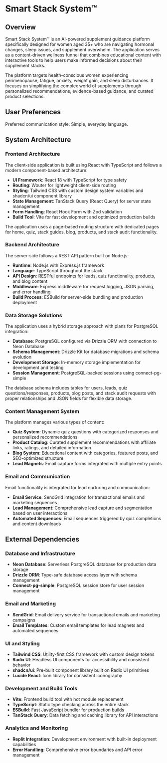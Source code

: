 # Smart Stack System™

## Overview

Smart Stack System™ is an AI-powered supplement guidance platform specifically designed for women aged 35+ who are navigating hormonal changes, sleep issues, and supplement overwhelm. The application serves as a content-driven wellness funnel that combines educational content with interactive tools to help users make informed decisions about their supplement stacks.

The platform targets health-conscious women experiencing perimenopause, fatigue, anxiety, weight gain, and sleep disturbances. It focuses on simplifying the complex world of supplements through personalized recommendations, evidence-based guidance, and curated product selections.

## User Preferences

Preferred communication style: Simple, everyday language.

## System Architecture

### Frontend Architecture
The client-side application is built using React with TypeScript and follows a modern component-based architecture:

- **UI Framework**: React 18 with TypeScript for type safety
- **Routing**: Wouter for lightweight client-side routing
- **Styling**: Tailwind CSS with custom design system variables and shadcn/ui component library
- **State Management**: TanStack Query (React Query) for server state management
- **Form Handling**: React Hook Form with Zod validation
- **Build Tool**: Vite for fast development and optimized production builds

The application uses a page-based routing structure with dedicated pages for home, quiz, stack guides, blog, products, and stack audit functionality.

### Backend Architecture
The server-side follows a REST API pattern built on Node.js:

- **Runtime**: Node.js with Express.js framework
- **Language**: TypeScript throughout the stack
- **API Design**: RESTful endpoints for leads, quiz functionality, products, and blog content
- **Middleware**: Express middleware for request logging, JSON parsing, and error handling
- **Build Process**: ESBuild for server-side bundling and production deployment

### Data Storage Solutions
The application uses a hybrid storage approach with plans for PostgreSQL integration:

- **Database**: PostgreSQL configured via Drizzle ORM with connection to Neon Database
- **Schema Management**: Drizzle Kit for database migrations and schema evolution
- **Development Storage**: In-memory storage implementation for development and testing
- **Session Management**: PostgreSQL-backed sessions using connect-pg-simple

The database schema includes tables for users, leads, quiz questions/responses, products, blog posts, and stack audit requests with proper relationships and JSON fields for flexible data storage.

### Content Management System
The platform manages various types of content:

- **Quiz System**: Dynamic quiz questions with categorized responses and personalized recommendations
- **Product Catalog**: Curated supplement recommendations with affiliate links, ratings, and detailed information
- **Blog System**: Educational content with categories, featured posts, and SEO-optimized structure
- **Lead Magnets**: Email capture forms integrated with multiple entry points

### Email and Communication
Email functionality is integrated for lead nurturing and communication:

- **Email Service**: SendGrid integration for transactional emails and marketing sequences
- **Lead Management**: Comprehensive lead capture and segmentation based on user interactions
- **Automated Sequences**: Email sequences triggered by quiz completions and content downloads

## External Dependencies

### Database and Infrastructure
- **Neon Database**: Serverless PostgreSQL database for production data storage
- **Drizzle ORM**: Type-safe database access layer with schema management
- **Connect-pg-simple**: PostgreSQL session store for user session management

### Email and Marketing
- **SendGrid**: Email delivery service for transactional emails and marketing campaigns
- **Email Templates**: Custom email templates for lead magnets and automated sequences

### UI and Styling
- **Tailwind CSS**: Utility-first CSS framework with custom design tokens
- **Radix UI**: Headless UI components for accessibility and consistent behavior
- **shadcn/ui**: Pre-built component library built on Radix UI primitives
- **Lucide React**: Icon library for consistent iconography

### Development and Build Tools
- **Vite**: Frontend build tool with hot module replacement
- **TypeScript**: Static type checking across the entire stack
- **ESBuild**: Fast JavaScript bundler for production builds
- **TanStack Query**: Data fetching and caching library for API interactions

### Analytics and Monitoring
- **Replit Integration**: Development environment with built-in deployment capabilities
- **Error Handling**: Comprehensive error boundaries and API error management